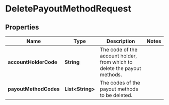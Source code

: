 

# DeletePayoutMethodRequest


## Properties

| Name | Type | Description | Notes |
|------------ | ------------- | ------------- | -------------|
|**accountHolderCode** | **String** | The code of the account holder, from which to delete the payout methods. |  |
|**payoutMethodCodes** | **List&lt;String&gt;** | The codes of the payout methods to be deleted. |  |



